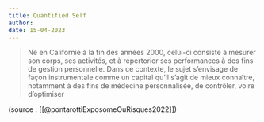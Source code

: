 ```yaml
---
title: Quantified Self
author:
date: 15-04-2023
---
```


>Né en Californie à la fin des années 2000, celui-ci consiste à mesurer son corps, ses activités, et à répertorier ses performances à des fins de gestion personnelle. Dans ce contexte, le sujet s’envisage de façon instrumentale comme un capital qu’il s’agit de mieux connaître, notamment à des fins de médecine personnalisée, de contrôler, voire d’optimiser

(source : [[@pontarottiExposomeOuRisques2022]])